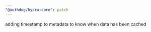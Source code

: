 ```yaml
---
"@authdog/hydra-core": patch
---
```


adding timestamp to metadata to know when data has been cached
